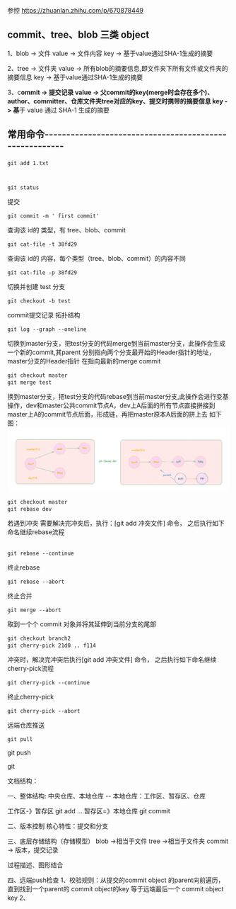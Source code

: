 参控 https://zhuanlan.zhihu.com/p/670878449

## commit、tree、blob 三类 object
1、blob     ->  文件
   value    -> 文件内容
   key      -> 基于value通过SHA-1生成的摘要

2、tree    -> 文件夹
   value   -> 所有blob的摘要信息,即文件夹下所有文件或文件夹的摘要信息
   key     -> 基于value通过SHA-1生成的摘要

3、c****ommit    -> 提交记录
   value     -> 父commit的key(merge时会存在多个)、author、committer、仓库文件夹tree对应的key、提交时携带的摘要信息
   key       -> 基****于 value 通过 SHA-1 生成的摘要


## 常用命令-------------------------------------------------------

```
git add 1.txt
```
# 
```
git status
```

提交
```
git commit -m ' first commit'
```

查询该 id的 类型，有 tree、blob、commit
```
git cat-file -t 38fd29 
```

查询该 id的 内容，每个类型（tree、blob、commit）的内容不同
```
git cat-file -p 38fd29
```

切换并创建 test 分支
```
git checkout -b test
```

commit提交记录 拓扑结构
```
git log --graph --oneline
```

切换到master分支，把test分支的代码merge到当前master分支，此操作会生成一个新的commit,其parent 分别指向两个分支最开始的Header指针的地址，master分支的Header指针 在指向最新的merge commit
```
git checkout master
git merge test
```
换到master分支，把test分支的代码rebase到当前master分支,此操作会进行变基操作，dev和master公共commit节点A，dev上A后面的所有节点直接拼接到master上A的commit节点后面，形成链，再把master原本A后面的拼上去
如下图：
![img_3.png](img_3.png)
```
git checkout master
git rebase dev
```

若遇到冲突 需要解决完冲突后，执行：[git add 冲突文件] 命令， 之后执行如下命名继续rebase流程
```

git rebase --continue
```
终止rebase
```agsl
git rebase --abort 
```


终止合并
```agsl
git merge --abort 
```

取到一个个 commit 对象并将其延伸到当前分支的尾部
```agsl
git checkout branch2
git cherry-pick 21d0 .. f114
```

冲突时，解决完冲突后执行[git add 冲突文件] 命令， 之后执行如下命名继续cherry-pick流程
```agsl
git cherry-pick --continue
```

终止cherry-pick
```agsl
git cherry-pick --abort
```

远端仓库推送
```
git pull
```

git push

git 













文档结构：

一、整体结构:
中央仓库、本地仓库
-- 本地仓库：工作区、暂存区、仓库

工作区-》暂存区   git add <file>... 
暂存区=》本地仓库  git commit 

二、版本控制
核心特性：提交和分支

三、底层存储结构（存储模型）
blob ->相当于文件
tree ->相当于文件夹
commit -> 版本，提交记录

过程描述、图形结合


四、远端push检查
1、校验规则：从提交的commit object 的parent向前遍历，直到找到一个parent的 commit object的key 等于远端最后一个 commit object key
2、